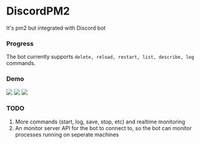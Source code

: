 # DiscordPM2
It's pm2 but integrated with Discord bot

### Progress
The bot currently supports `delete, reload, restart, list, describe, log` commands.

### Demo
![](https://github.com/Yuu6883/DiscordPM2/blob/master/demo/restart.png?raw=true)
![](https://github.com/Yuu6883/DiscordPM2/blob/master/demo/describe.png?raw=true)
![](https://github.com/Yuu6883/DiscordPM2/blob/master/demo/list.png?raw=true)

### TODO
1. More commands (start, log, save, stop, etc) and realtime monitoring
2. An monitor server API for the bot to connect to, so the bot can monitor processes running on seperate machines
